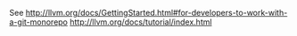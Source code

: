 See 
http://llvm.org/docs/GettingStarted.html#for-developers-to-work-with-a-git-monorepo
http://llvm.org/docs/tutorial/index.html
